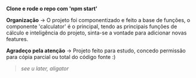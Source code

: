 **Clone e rode o repo com 'npm start'**

**Organização** -> 
O projeto foi componentizado e feito a base de funções, o componente 'calculator' é o principal, tendo as principais funções de cálculo e inteligência do projeto, sinta-se a vontade para adicionar novas features.

**Agradeço pela atenção** -> 
Projeto feito para estudo, concedo permissão para cópia parcial ou total do código fonte :)

>*see u later, aligator*
